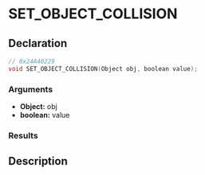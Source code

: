 # SET_OBJECT_COLLISION

## Declaration
```cpp
// 0x24A40229
void SET_OBJECT_COLLISION(Object obj, boolean value);
```

### Arguments
- **Object:** obj
- **boolean:** value

### Results

## Description

